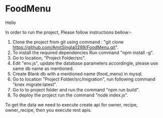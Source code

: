 # FoodMenu

Hello

In order to run the project, Please follow instructions bellow:-
1. Clone the project from git using command : "git clone https://github.com/AmitSingla0289/FoodMenu.git".
2. To install the required dependencies Run command "npm install -g".
3. Go to location, "Project Folder/src".
4. Edit "env.js", update the database parameters accordingle, please use same db name as mentioned.
5. Create Blank db with a mentioned name (food_menu) in mysql.
6. Go to location "Project Folder/src/migration", run following command "knex migrate:latest".
7. Go to to project folder and run the command "npm run build".
8. To deploy the project run the command "node index.js".


To get the data we need to execute create api for owner, recipe, owner_recipe, then you execute rest apis.
